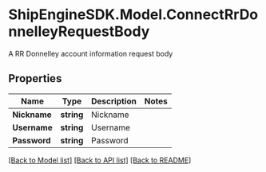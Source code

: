 # ShipEngineSDK.Model.ConnectRrDonnelleyRequestBody
A RR Donnelley account information request body

## Properties

Name | Type | Description | Notes
------------ | ------------- | ------------- | -------------
**Nickname** | **string** | Nickname | 
**Username** | **string** | Username | 
**Password** | **string** | Password | 

[[Back to Model list]](../README.md#documentation-for-models) [[Back to API list]](../README.md#documentation-for-api-endpoints) [[Back to README]](../README.md)

